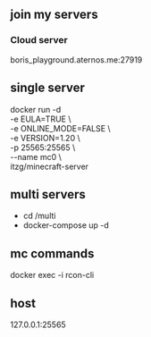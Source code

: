 ## join my servers

### Cloud server
boris_playground.aternos.me:27919

## single server
docker run -d \
  -e EULA=TRUE \                     
  -e ONLINE_MODE=FALSE \              
  -e VERSION=1.20 \                   
  -p 25565:25565 \                     
  --name mc0 \               
  itzg/minecraft-server               

## multi servers
- cd /multi
- docker-compose up -d

## mc commands
docker exec -i <ID> rcon-cli

## host
127.0.0.1:25565
